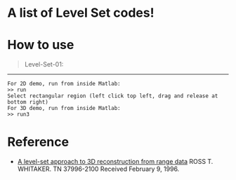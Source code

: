 # A list of Level Set codes!
# How to use
> Level-Set-01:
----
    For 2D demo, run from inside Matlab:
    >> run
    Select rectangular region (left click top left, drag and release at bottom right)
    For 3D demo, run from inside Matlab:
    >> run3
# Reference
* [A level-set approach to 3D reconstruction from range data](https://link.springer.com/content/pdf/10.1023%2FA%3A1008036829907.pdf) ROSS T. WHITAKER. TN 37996-2100 Received February 9, 1996.
